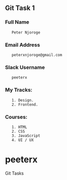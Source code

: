 
## Git Task 1

### Full Name 
       Peter Njoroge
       
### Email Address
       peterxnjoroge@gmail.com

### Slack Username
       peeterx

### My Tracks:
       1. Design.
       2. Frontend.
       
### Courses:
       1. HTML
       2. CSS
       3. JavaScript
       4. UI / UX
      
# peeterx
Git Tasks

